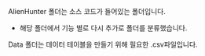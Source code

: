 AlienHunter 폴더는 소스 코드가 들어있는 폴더입니다.
  - 해당 폴더에서 기능 별로 다시 추가로 폴더를 분류했습니다.

Data 폴더는 데이터 테이블을 만들기 위해 필요한 .csv파일입니다.
